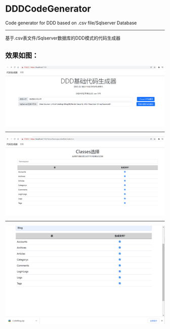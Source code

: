 # DDDCodeGenerator

Code generator for DDD based on .csv file/Sqlserver Database

------------------
基于.csv表文件/Sqlserver数据库的DDD模式的代码生成器

## 效果如图：
![code](https://raw.githubusercontent.com/WuLex/UsefulPicture/main/codegenerator/codegenerator(1).png)

-------

![code](https://raw.githubusercontent.com/WuLex/UsefulPicture/main/codegenerator/codegenerator(2).png)

-------

![code](https://raw.githubusercontent.com/WuLex/UsefulPicture/main/codegenerator/codegenerator(3).png)
